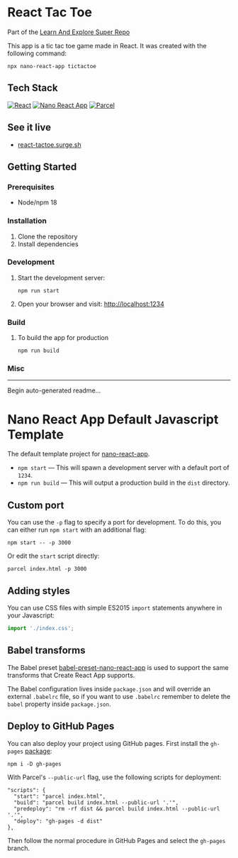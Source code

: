 # React Tac Toe

Part of the [Learn And Explore Super Repo](https://github.com/constalexander/learn-and-explore-super-repo)

This app is a tic tac toe game made in React. It was created with the following command:

```shell
npx nano-react-app tictactoe
```

## Tech Stack

[![React](https://img.shields.io/badge/React-16-gray?style=plastic&logo=react)]()
[![Nano React App](https://img.shields.io/badge/Nano_React_App-0.1-gray?style=plastic)](https://github.com/adrianmcli/nano-react-app)
[![Parcel](https://img.shields.io/badge/Parcel-2-gray?style=plastic)]()

## See it live
- [react-tactoe.surge.sh](https://react-tactoe.surge.sh)

## Getting Started

### Prerequisites

- Node/npm 18

### Installation

1. Clone the repository
2. Install dependencies

### Development

1. Start the development server:
   ```shell
   npm run start
   ```
2. Open your browser and visit: [http://localhost:1234](http://localhost:1234)

### Build

1. To build the app for production
   ```shell
   npm run build
   ```

### Misc


---

Begin auto-generated readme...


# Nano React App Default Javascript Template

The default template project for [nano-react-app](https://github.com/adrianmcli/nano-react-app).

- `npm start` — This will spawn a development server with a default port of `1234`.
- `npm run build` — This will output a production build in the `dist` directory.

## Custom port

You can use the `-p` flag to specify a port for development. To do this, you can either run `npm start` with an additional flag:

```
npm start -- -p 3000
```

Or edit the `start` script directly:

```
parcel index.html -p 3000
```

## Adding styles

You can use CSS files with simple ES2015 `import` statements anywhere in your Javascript:

```js
import './index.css';
```

## Babel transforms

The Babel preset [babel-preset-nano-react-app](https://github.com/nano-react-app/babel-preset-nano-react-app) is used to support the same transforms that Create React App supports.

The Babel configuration lives inside `package.json` and will override an external `.babelrc` file, so if you want to use `.babelrc` remember to delete the `babel` property inside `package.json`.

## Deploy to GitHub Pages

You can also deploy your project using GitHub pages.
First install the `gh-pages` [package](https://github.com/tschaub/gh-pages):

`npm i -D gh-pages`

With Parcel's `--public-url` flag, use the following scripts for deployment:

```
"scripts": {
  "start": "parcel index.html",
  "build": "parcel build index.html --public-url '.'",
  "predeploy": "rm -rf dist && parcel build index.html --public-url '.'",
  "deploy": "gh-pages -d dist"
},
```

Then follow the normal procedure in GitHub Pages and select the `gh-pages` branch.
